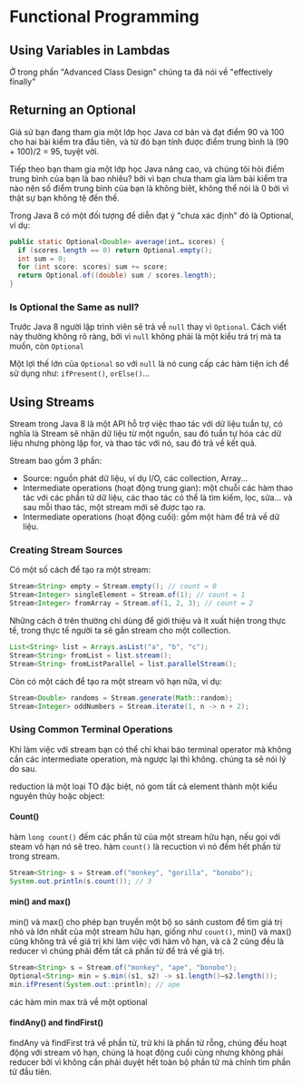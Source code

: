 # Functional Programming
## Using Variables in Lambdas
Ở trong phần "Advanced Class Design" chúng ta đã nói về "effectively finally"




## Returning an Optional
Giả sử bạn đang tham gia một lớp học Java cơ bản và đạt điểm 90 và 100 cho hai bài kiểm tra đầu tiên, và từ đó bạn tính được điểm trung bình là (90 + 100)/2 = 95, tuyệt vời.

Tiếp theo bạn tham gia một lớp học Java nâng cao, và chúng tôi hỏi điểm trung bình của bạn là bao nhiêu? bởi vì bạn chưa tham gia làm bài kiểm tra nào nên số điểm trung bình của bạn là không biêt, không thể nói là 0 bởi vì thật sự bạn không tệ đến thế.

Trong Java 8 có một đối tượng để diễn đạt ý "chưa xác định" đó là Optional, ví dụ:
```java
public static Optional<Double> average(int… scores) {
  if (scores.length == 0) return Optional.empty();
  int sum = 0;
  for (int score: scores) sum += score;
  return Optional.of((double) sum / scores.length);
}
```

### Is Optional the Same as null?
Trước Java 8 người lập trình viên sẽ trả về `null` thay vì `Optional`. Cách viết này thường không rõ ràng, bởi vì `null` không phải là một kiểu trá trị mà ta muốn, còn `Optional`

Một lợi thế lớn của `Optional` so với `null` là nó cung cấp các hàm tiện ích để sử dụng như: `ifPresent()`, `orElse()`...

## Using Streams
Stream trong Java 8 là một API hỗ trợ việc thao tác với dữ liệu tuần tự, có nghĩa là Stream sẽ nhận dữ liệu từ một nguồn, sau đó tuần tự hóa các dữ liệu nhưng phòng lặp for, và thao tác với nó, sau đó trả về kết quả.

Stream bao gồm 3 phần:
- Source: nguồn phát dữ liệu, ví dụ I/O, các collection, Array...
- Intermediate operations (hoạt động trung gian): một chuỗi các hàm thao tác với các phần tử dữ liệu, các thao tác có thể là tìm kiếm, lọc, sửa... và sau mỗi thao tác, một stream mới sẽ được tạo ra.
- Intermediate operations (hoạt động cuối): gồm một hàm để trả về dữ liệu.

### Creating Stream Sources
Có một số cách để tạo ra một stream:
```java
Stream<String> empty = Stream.empty(); // count = 0
Stream<Integer> singleElement = Stream.of(1); // count = 1
Stream<Integer> fromArray = Stream.of(1, 2, 3); // count = 2
```
Những cách ở trên thường chỉ dùng để giới thiệu và ít xuất hiện trong thực tế, trong thực tế người ta sẽ gắn stream cho một collection.
```java
List<String> list = Arrays.asList("a", "b", "c");
Stream<String> fromList = list.stream();
Stream<String> fromListParallel = list.parallelStream();
```
Còn có một cách để tạo ra một stream vô hạn nữa, ví dụ:
```java
Stream<Double> randoms = Stream.generate(Math::random);
Stream<Integer> oddNumbers = Stream.iterate(1, n -> n + 2);
```
### Using Common Terminal Operations
Khi làm việc với stream bạn có thể chỉ khai báo terminal operator mà không cần các intermediate operation, mà ngược lại thì không. chúng ta sẽ nói lý do sau.

reduction là một loại TO đặc biệt, nó gom tất cả element thành một kiểu nguyên thủy hoặc object:

#### Count()
hàm `long count()` đếm các phần tử của một stream hữu hạn, nếu gọi với steam vô hạn nó sẽ treo. hàm `count()` là recuction vì nó đếm hết phần tử trong stream. 
```java
Stream<String> s = Stream.of("monkey", "gorilla", "bonobo");
System.out.println(s.count()); // 3
```
#### min() and max()
min() và max() cho phép bạn truyền một bộ so sánh custom để tìm giá trị nhỏ và lớn nhất của một stream hữu hạn, giống như `count()`, min() và max() cũng không trả về giá trị khi làm việc với hàm vô hạn, và cả 2 cũng đều là reducer vì chúng phải đếm tất cả phần tử để trả về giá trị.
```java
Stream<String> s = Stream.of("monkey", "ape", "bonobo");
Optional<String> min = s.min((s1, s2) -> s1.length()—s2.length());
min.ifPresent(System.out::println); // ape
```
các hàm min max trả về một optional

#### findAny() and findFirst()
findAny và findFirst trả về phần tử, trừ khi là phần tử rỗng, chúng đều hoạt động với stream vô hạn, chúng là hoạt động cuối cùng nhưng không phải reducer bởi vì không cần phải duyệt hết toàn bộ phần tử mà chỉnh tìm phần tử đầu tiên.



